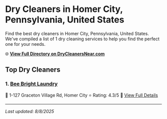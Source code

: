 # Dry Cleaners in Homer City, Pennsylvania, United States

Find the best dry cleaners in Homer City, Pennsylvania, United States. We've compiled a list of 1 dry cleaning services to help you find the perfect one for your needs.

🌐 **[View Full Directory on DryCleanersNear.com](https://drycleanersnear.com/city/US/Pennsylvania/Homer%20City)**

## Top Dry Cleaners

### 1. [Bee Bright Laundry](https://drycleanersnear.com/dryCleaner/686735d8bb1702f4ee39b3b5/bee-bright-laundry)
📍 1-127 Graceton Village Rd, Homer City
⭐ Rating: 4.3/5
🔗 [View Full Details](https://drycleanersnear.com/dryCleaner/686735d8bb1702f4ee39b3b5/bee-bright-laundry)


---

*Last updated: 8/8/2025*
